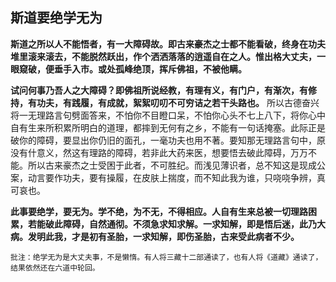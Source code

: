 ## 斯道要绝学无为

__斯道之所以人不能悟者，有一大障碍故。即古来豪杰之士都不能看破，终身在功夫堆里滚来滚去，不能脱然跃出，作个洒洒落落的逍遥自在之人。惟出格大丈夫，一眼窥破，便垂手入市。或处孤峰绝顶，挥斥佛祖，不被他瞒。__

 __试问何事乃吾人之大障碍？即佛祖所说经教，有理有义，有门户，有渐次，有修持，有功夫，有践履，有成就，絮絮叨叨不可穷诘之若干头路也。__ 所以古德奋兴将一无理路言句劈面答来，不怕你不目瞪口呆，不怕你心头不七上八下，将你心中自有生来所积累所明白的道理，都摔到无何有之乡，不能有一句话掩塞。此际正是破你的障碍，要显出你仍旧的面孔，一毫功夫也用不著。要知那无理路言句中，原没有什意义，然这有理路的障碍，若非此大药来医，想要悟去破此障碍，万万不能。所以古来豪杰之士受困于此者，不可胜纪。而浅见薄识者，总不知这是现成公案，动言要作功夫，要有操履，在皮肤上揣度，而不知此我为谁，只哓哓争辨，真可哀也。

__此事要绝学，要无为。学不绝，为不无，不得相应。人自有生来总被一切理路困累，若能破此障碍，自然通彻。不须急求知求解。一求知解，即是悟后迷，此乃大病。发明此我，才是初有圣胎，一求知解，即伤圣胎，古来受此病者不少。__

 ```xu
批注：绝学无为是大丈夫事，不是懒惰。有人将三藏十二部通读了，也有人将《道藏》通读了，结果依然还在六道中轮回。
```
